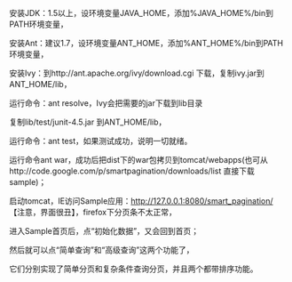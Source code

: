 安装JDK：1.5以上，设环境变量JAVA\_HOME，添加%JAVA\_HOME%/bin到PATH环境变量，

安装Ant：建议1.7，设环境变量ANT\_HOME，添加%ANT\_HOME%/bin到PATH环境变量，

安装Ivy：到http://ant.apache.org/ivy/download.cgi 下载，复制ivy.jar到ANT\_HOME/lib，

运行命令：ant resolve，Ivy会把需要的jar下载到lib目录

复制lib/test/junit-4.5.jar 到ANT\_HOME/lib，

运行命令：ant test，如果测试成功，说明一切就绪。

运行命令ant war，成功后把dist下的war包拷贝到tomcat/webapps(也可从http://code.google.com/p/smartpagination/downloads/list 直接下载sample)；

启动tomcat，IE访问Sample应用：http://127.0.0.1:8080/smart_pagination/
【注意，界面很丑】，firefox下分页条不太正常，

进入Sample首页后，点“初始化数据”，又会回到首页；

然后就可以点“简单查询”和“高级查询”这两个功能了，

它们分别实现了简单分页和复杂条件查询分页，并且两个都带排序功能。